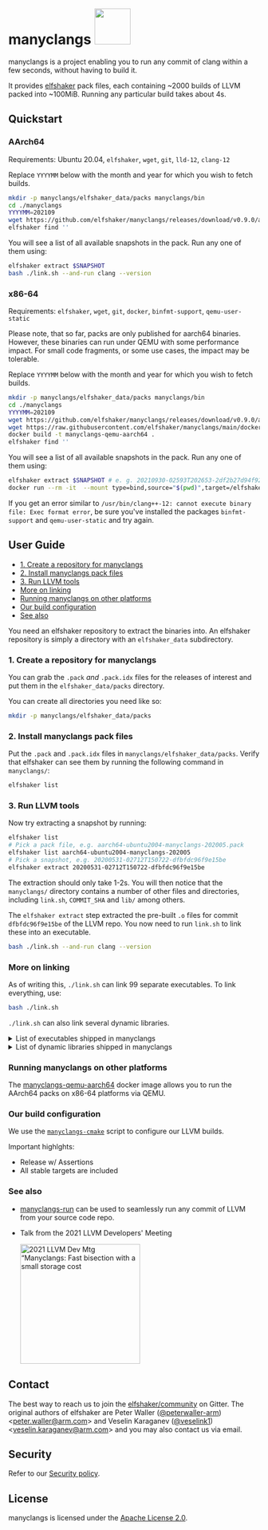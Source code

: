 # manyclangs <img src="https://llvm.org/img/DragonSmall.png" width="auto" height="72">
manyclangs is a project enabling you to run any commit of clang within a few seconds, without having to build it.

It provides [elfshaker](https://github.com/elfshaker/elfshaker) pack files, each containing ~2000 builds of LLVM packed into ~100MiB. Running any particular build takes about 4s.

## Quickstart

### AArch64
Requirements: Ubuntu 20.04, `elfshaker`, `wget`, `git`, `lld-12`, `clang-12`

Replace `YYYYMM` below with the month and year for which you wish to fetch builds.
```bash
mkdir -p manyclangs/elfshaker_data/packs manyclangs/bin
cd ./manyclangs
YYYYMM=202109
wget https://github.com/elfshaker/manyclangs/releases/download/v0.9.0/aarch64-ubuntu2004-manyclangs-$YYYYMM.pack{,.idx} -P elfshaker_data/packs
elfshaker find ''
```

You will see a list of all available snapshots in the pack.
Run any one of them using:
```bash
elfshaker extract $SNAPSHOT
bash ./link.sh --and-run clang --version
```

### x86-64
Requirements: `elfshaker`, `wget`, `git`, `docker`, `binfmt-support`, `qemu-user-static`

Please note, that so far, packs are only published for aarch64 binaries.
However, these binaries can run under QEMU with some performance impact. For
small code fragments, or some use cases, the impact may be tolerable.

Replace `YYYYMM` below with the month and year for which you wish to fetch builds.
```bash
mkdir -p manyclangs/elfshaker_data/packs manyclangs/bin
cd ./manyclangs
YYYYMM=202109
wget https://github.com/elfshaker/manyclangs/releases/download/v0.9.0/aarch64-ubuntu2004-manyclangs-$YYYYMM.pack{,.idx} -P elfshaker_data/packs
wget https://raw.githubusercontent.com/elfshaker/manyclangs/main/docker-qemu-aarch64/Dockerfile
docker build -t manyclangs-qemu-aarch64 .
elfshaker find ''
```

You will see a list of all available snapshots in the pack.
Run any one of them using:
```bash
elfshaker extract $SNAPSHOT # e. g. 20210930-02593T202653-2df2b27d94f9268
docker run --rm -it  --mount type=bind,source="$(pwd)",target=/elfshaker manyclangs-qemu-aarch64  bash -c 'bash ./link.sh --and-run clang --version'
```

If you get an error similar to `/usr/bin/clang++-12: cannot execute binary file: Exec format error`, be sure you've installed the packages `binfmt-support` and `qemu-user-static` and try again.

## User Guide

- [1. Create a repository for manyclangs](#1-create-a-repository-for-manyclangs)
- [2. Install manyclangs pack files](#2-install-manyclangs-pack-files)
- [3. Run LLVM tools](#3-run-llvm-tools)
- [More on linking](#more-on-linking)
- [Running manyclangs on other platforms](#running-manyclangs-on-other-platforms)
- [Our build configuration](#our-build-configuration)
- [See also](#see-also)

You need an elfshaker repository to extract the binaries into. An elfshaker repository is simply a directory with an `elfshaker_data` subdirectory.

### 1. Create a repository for manyclangs
You can grab the `.pack` *and* `.pack.idx` files for the releases of interest and put them in the `elfshaker_data/packs` directory.

You can create all directories you need like so:
```bash
mkdir -p manyclangs/elfshaker_data/packs
```

### 2. Install manyclangs pack files
Put the `.pack` and `.pack.idx` files in `manyclangs/elfshaker_data/packs`. Verify that elfshaker can see them by running the following command in `manyclangs/`:
```bash
elfshaker list
```

### 3. Run LLVM tools
Now try extracting a snapshot by running:
```bash
elfshaker list
# Pick a pack file, e.g. aarch64-ubuntu2004-manyclangs-202005.pack
elfshaker list aarch64-ubuntu2004-manyclangs-202005
# Pick a snapshot, e.g. 20200531-02712T150722-dfbfdc96f9e15be
elfshaker extract 20200531-02712T150722-dfbfdc96f9e15be
```

The extraction should only take 1-2s. You will then notice that the `manyclangs/` directory contains a number of other files and directories, including `link.sh`, `COMMIT_SHA` and `lib/` among others.

The `elfshaker extract` step extracted the pre-built `.o` files for commit `dfbfdc96f9e15be` of the LLVM repo. You now need to run `link.sh` to link these into an executable.
```bash
bash ./link.sh --and-run clang --version
```

### More on linking
As of writing this, `./link.sh` can link 99 separate executables. To link everything, use:
```bash
bash ./link.sh
```

`./link.sh` can also link several dynamic libraries.

<details>
  <summary>List of executables shipped in manyclangs</summary>

    - FileCheck
    - arcmt-test
    - bugpoint
    - c-arcmt-test
    - c-index-test
    - clang
    - clang++
    - clang-$VER
    - clang-check
    - clang-cl
    - clang-cpp
    - clang-diff
    - clang-extdef-mapping
    - clang-format
    - clang-import-test
    - clang-offload-bundler
    - clang-offload-wrapper
    - clang-refactor
    - clang-rename
    - clang-scan-deps
    - clang-tblgen
    - count
    - diagtool
    - dsymutil
    - llc
    - lli
    - lli-child-target
    - llvm-PerfectShuffle
    - llvm-addr2line
    - llvm-ar
    - llvm-as
    - llvm-bcanalyzer
    - llvm-c-test
    - llvm-cat
    - llvm-cfi-verify
    - llvm-config
    - llvm-cov
    - llvm-cvtres
    - llvm-cxxdump
    - llvm-cxxfilt
    - llvm-cxxmap
    - llvm-diff
    - llvm-dis
    - llvm-dlltool
    - llvm-dwarfdump
    - llvm-dwp
    - llvm-elfabi
    - llvm-exegesis
    - llvm-extract
    - llvm-gsymutil
    - llvm-ifs
    - llvm-install-name-tool
    - llvm-isel-fuzzer
    - llvm-itanium-demangle-fuzzer
    - llvm-jitlink
    - llvm-lib
    - llvm-link
    - llvm-lipo
    - llvm-lto
    - llvm-lto2
    - llvm-mc
    - llvm-mca
    - llvm-microsoft-demangle-fuzzer
    - llvm-ml
    - llvm-modextract
    - llvm-mt
    - llvm-nm
    - llvm-objcopy
    - llvm-objdump
    - llvm-opt-fuzzer
    - llvm-opt-report
    - llvm-pdbutil
    - llvm-profdata
    - llvm-ranlib
    - llvm-rc
    - llvm-readelf
    - llvm-readobj
    - llvm-reduce
    - llvm-rtdyld
    - llvm-size
    - llvm-special-case-list-fuzzer
    - llvm-split
    - llvm-stress
    - llvm-strings
    - llvm-strip
    - llvm-symbolizer
    - llvm-tblgen
    - llvm-undname
    - llvm-xray
    - llvm-yaml-numeric-parser-fuzzer
    - not
    - obj2yaml
    - opt
    - sancov
    - sanstats
    - verify-uselistorder
    - yaml-bench
    - yaml2obj
</details>

<details>
  <summary>List of dynamic libraries shipped in manyclangs</summary>

    - libLTO.so
    - libLTO.so.$VERgit
    - libRemarks.so
    - libRemarks.so.$VERgit
    - libclang-cpp.so
    - libclang-cpp.so.$VERgit
    - libclang.so
    - libclang.so.$VER
    - libclang.so.$VERgit
</details>

### Running manyclangs on other platforms

The [manyclangs-qemu-aarch64](https://github.com/elfshaker/manyclangs/tree/main/docker-qemu-aarch64) docker image allows you to run the AArch64 packs on x86-64 platforms via QEMU.

### Our build configuration
We use the [`manyclangs-cmake`](https://github.com/elfshaker/elfshaker/blob/main/contrib/manyclangs-cmake) script to configure our LLVM builds.

Important highlghts:
- Release w/ Assertions
- All stable targets are included

### See also
- [manyclangs-run](https://github.com/elfshaker/elfshaker/blob/main/contrib/manyclangs-run) can be used to seamlessly run any commit of LLVM from your source code repo.
- Talk from the 2021 LLVM Developers' Meeting

  <a href="https://www.youtube.com/watch?v=l2KWOqEGRwg">
    <img src="https://img.youtube.com/vi/l2KWOqEGRwg/0.jpg" width="240" alt="2021 LLVM Dev Mtg “Manyclangs: Fast bisection with a small storage cost">
  </a>

## Contact

The best way to reach us to join the [elfshaker/community](https://gitter.im/elfshaker/community) on Gitter.
The original authors of elfshaker are Peter Waller ([@peterwaller-arm](https://github.com/peterwaller-arm)) \<peter.waller@arm.com\> and Veselin Karaganev ([@veselink1](https://github.com/veselink1)) \<veselin.karaganev@arm.com\> and you may also contact us via email.

## Security

Refer to our [Security policy](SECURITY.md).

## License

manyclangs is licensed under the [Apache License 2.0](LICENSE).
